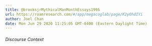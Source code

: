 ```yaml
---
title: @brooksjrMythicalManMonthEssays1995
url: https://roamresearch.com/#/app/megacoglab/page/K2yOhdIYi
author: Joel Chan
date: Mon Jun 29 2020 11:25:05 GMT-0400 (Eastern Daylight Time)
---
```




###### Discourse Context



